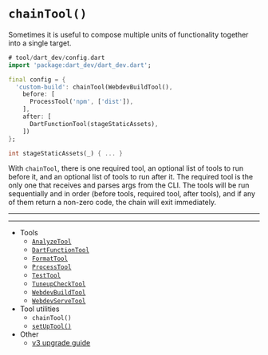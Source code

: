 # `chainTool()`

Sometimes it is useful to compose multiple units of functionality together into
a single target.

```dart
# tool/dart_dev/config.dart
import 'package:dart_dev/dart_dev.dart';

final config = {
  'custom-build': chainTool(WebdevBuildTool(),
    before: [
      ProcessTool('npm', ['dist']),
    ],
    after: [
      DartFunctionTool(stageStaticAssets),
    ])
};

int stageStaticAssets(_) { ... }
```

With `chainTool`, there is one required tool, an optional list of tools to run
before it, and an optional list of tools to run after it. The required tool is
the only one that receives and parses args from the CLI. The tools will be run
sequentially and in order (before tools, required tool, after tools), and if any
of them return a non-zero code, the chain will exit immediately.

---
---

<!-- Table of Contents -->

- Tools
  - [`AnalyzeTool`][analyze-tool]
  - [`DartFunctionTool`][dart-function-tool]
  - [`FormatTool`][format-tool]
  - [`ProcessTool`][process-tool]
  - [`TestTool`][test-tool]
  - [`TuneupCheckTool`][tuneup-check-tool]
  - [`WebdevBuildTool`][webdev-build-tool]
  - [`WebdevServeTool`][webdev-serve-tool]
- Tool utilities
  - `chainTool()`
  - [`setUpTool()`][set-up-tool]
- Other
  - [v3 upgrade guide][v3-upgrade-guide]

<!-- Table of Contents Links -->
[analyze-tool]: /doc/tools/analyze-tool.md
[tuneup-check-tool]: /doc/tools/tuneup-check-tool.md
[dart-function-tool]: /doc/tools/dart-function-tool.md
[format-tool]: /doc/tools/format-tool.md
[process-tool]: /doc/tools/process-tool.md
[test-tool]: /doc/tools/test-tool.md
[webdev-build-tool]: /doc/tools/webdev-build-tool.md
[webdev-serve-tool]: /doc/tools/webdev-serve-tool.md
[chain-tool]: /doc/tool-utils/chain-tool.md
[set-up-tool]: /doc/tool-utils/set-up-tool.md
[v3-upgrade-guide]: /doc/v3-upgrade-guide.md
